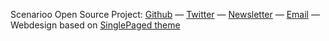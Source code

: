 Scenarioo Open Source Project:
<a href="https://github.com/scenarioo" target="_blank">Github</a>
 &mdash;
<a href="https://twitter.com/search?q=%23scenarioo" target="_blank">Twitter</a>
 &mdash;
<a href="https://groups.google.com/forum/#!forum/scenarioo-news/join" target="_blank">Newsletter</a>
 &mdash;
<a onclick="return sendContactEmail();" href="javascript:">Email</a>
 &mdash;
Webdesign based on <a href="https://github.com/t413/SinglePaged" target="_blank">SinglePaged theme</a>
